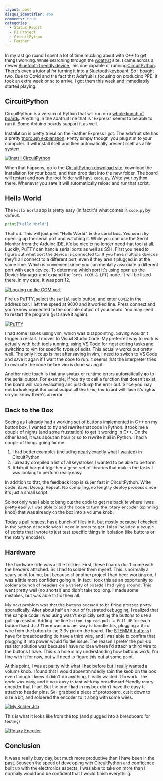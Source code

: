 ```yaml
---
layout: post
disqus_identifier: #68
comments: true
categories: 
  - Status Report
  - Pi Project
  - CircuitPython
  - Feather
---
```


In my last go round I spent a lot of time mucking about with C++ to get things
working. While searching through the [Adafruit](https://learn.adafruit.com/)
site, I came across a newer [Bluetooth friendly
device](https://www.adafruit.com/product/4062), this one capable of running
[CircuitPython](https://circuitpython.org/). There's even a tutorial for
turning it into a [Bluetooth
keyboard](https://learn.adafruit.com/ble-hid-keyboard-buttons-with-circuitpython/overview).
So I bought two. Due to Covid and the fact that Adafruit is focusing on
producing PPE, it took an extra week or so to arrive. I got them this week and
immediately started playing.

## CircuitPython

CircuitPython is a version of Python that will run on a [whole bunch of
boards](https://circuitpython.org/downloads). Anything in the Adafruit line
that is "Express" seems to be able to run it. Some Arduino boards support it as
well.

Installation is pretty trivial on the Feather Express I got. The Adafruit site
has a pretty [thorough
explanation](https://learn.adafruit.com/introducing-the-adafruit-nrf52840-feather/circuitpython).
Pretty simply though, you plug it in to your computer. It will install itself
and then automatically present itself as a file system. 

[![Install
CircuitPython](/images/posts/2020/2020-06-14-Day-11-Progress-with-Circuit-Python/install_circuitpython.png)](/images/posts/2020/2020-06-14-Day-11-Progress-with-Circuit-Python/install_circuitpython.png)

When that happens, go to the [CircuitPython download
site](https://circuitpython.org/downloads), download the installation for your
board, and then drop that into the new folder. The board will restart and now
the root folder will have `code.py`. Write your python there. Whenever you save
it will automatically reload and run that script.

## Hello World

The `Hello World` app is pretty easy (in fact it's what comes in `code.py` by
default.

```python
print("Hello World")
```

That's it. This will just print "Hello World" to the serial bus. You see it by
opening up the serial port and watching it. While you can use the Serial
Monitor from the Arduino IDE, it'd be nice to no longer need that tool at all.
Luckily, PuTTY can handle serial ports as well as SSH. First you need to figure
out what port the device is connected to. If you have multiple devices they'll
all connect to a different port, even if they aren't plugged in at the same
time. Which is convenient since you can mentally associate a different port
with each device. To determine which port it's using open up the Device Manager
and expand the `Ports (COM & LPT)` node. It will be listed there. In my case,
it was port 12.

[![Looking up the COM port](/images/posts/2020/2020-06-14-Day-11-Progress-with-Circuit-Python/look_up_com_port.png)](/images/posts/2020/2020-06-14-Day-11-Progress-with-Circuit-Python/look_up_com_port.png)

Fire up PuTTY, select the `serial` radio button, and enter `COM12` in the
address bar. I left the speed at 9600 and it worked fine. Press connect and
you're now connected to the console output of your board. You may need to
restart the program (just save it again).

[![PuTTY](/images/posts/2020/2020-06-14-Day-11-Progress-with-Circuit-Python/putty.png)](/images/posts/2020/2020-06-14-Day-11-Progress-with-Circuit-Python/putty.png)

I had some issues using vim, which was disappointing. Saving wouldn't trigger a
restart. I moved to Visual Studio Code. My preferred way to work is actually
with both tools running, using VS Code for most editing tasks and switching to
vim for specific types of edits. This actually works out pretty well. The only
hiccup is that after saving in vim, I need to switch to VS Code and save it
again if I want the code to run. It seems that the interpreter tries to
evaluate the code before vim is done saving it.

Another nice touch is that any syntax or runtime errors automatically go to the
serial output. For example, if you try to call a function that doesn't exist, the board
will stop evaluating and just dump the error out. Since you may not be looking
at the serial output all the time, the board will flash it's lights so you know
there's an error.

## Back to the Box

Seeing as I already had a working set of buttons implemented in C++ on my
button box, I wanted to try and rewrite that code in Python. It took me a
couple of nights (and some frustration) to get it working in C++. On the other
hand, it was about an hour or so to rewrite it all in Python. I had a couple of
things going for me.

1. I had better examples (including
[nearly](https://learn.adafruit.com/ble-hid-keyboard-buttons-with-circuitpython/ble-keyboard-buttons)
exactly what I
[wanted](https://learn.adafruit.com/bluetooth-le-hid-volume-knob-with-circuitpython/code-the-ble-volume-knob))
in CircuitPython
1. I already compiled a list of all keystrokes I wanted to be able to perform
1. Adafruit has put together a great set of libraries that makes the tasks I
   was looking to perform really easy

In addition to that, the feedback loop is super fast in CircuitPython. Write
code. Save. Debug. Repeat. No compiling, no lengthy deploy process since it's
just a small script.

So not only was I able to bang out the code to get me back to where I was
pretty easily, I was able to add the code to turn the rotary encoder (spinning
knob) that was already on the box into a volume knob.

[Today's pull
request](https://github.com/jquintus/PiProject/pull/17/files#diff-b52069976ecc1c1f67aa71e477cd242eR1)
has a bunch of files in it, but mostly because I checked in the python
dependencies I need in order to get.  I also included a couple of scripts that
I wrote to just test specific things in isolation (like buttons or the rotary
encoder). 

## Hardware

The hardware side was a little trickier. First, these boards don't come with
the headers attached. So I had to solder them myself. This is normally a scary
point for me, but because of another project I had been working on, I was a
little more confident going in. In fact I took this as an opportunity to solder
a bunch of headers on a variety of boards I had lying around. This went pretty
well (no shorts!) and didn't take too long. I made some mistakes, but was able
to fix them all.

My next problem was that the buttons seemed to be firing presses pretty
sporadically. After about half an hour of frustrated debugging, I realized that
the sample code I was using wasn't explicitly setting the buttons to use a
pull-up resistor.  Adding the line `button_top_red.pull = Pull.UP` for each
button fixed that! There was another way to handle this, plugging a third wire
from the button to the 3.3v pin on the board. The [STEMMA
buttons](https://www.adafruit.com/product/4431) I have for breadboarding do
have a third wire, and I was able to confirm that plugging it into power would
fix the issue. The reason I prefer the pull-up resistor solution was because I
have no idea where I'd attach a third wire to the buttons I have. This is a
hole in my understanding how buttons work. I'm fine with it for now, but will
need to figure this out at some point.

At this point, I was at parity with what I had before but I really wanted a
volume knob. I found that I would absentmindedly spin the knob on the box even
though I knew it didn't do anything. I really wanted it to work. The code was
easy, and it was easy to test with my breadboard friendly rotary encoder that I
had. But the one I had in my box didn't have the easy to attach to header pins.
So I grabbed a piece of protoboard, cut it down to size a bit, and soldered the
encoder to it along with some wires.

[![My Solder Job](/images/posts/2020/2020-06-14-Day-11-Progress-with-Circuit-Python/thumbnails/soldered.jpg)](/images/posts/2020/2020-06-14-Day-11-Progress-with-Circuit-Python/soldered.jpg)

This is what it looks like from the top (and plugged into a breadboard for testing)

[![Rotary Encoder](/images/posts/2020/2020-06-14-Day-11-Progress-with-Circuit-Python/thumbnails/rotary_encoder.jpg)](/images/posts/2020/2020-06-14-Day-11-Progress-with-Circuit-Python/rotary_encoder.jpg)

## Conclusion

It was a really busy day, but much more productive than I have been in the
past. Between the speed of developing with CircuitPython and confidence built
up with the electronics aspects, I was able to take on more than I normally
would and be confident that I would finish everything.
